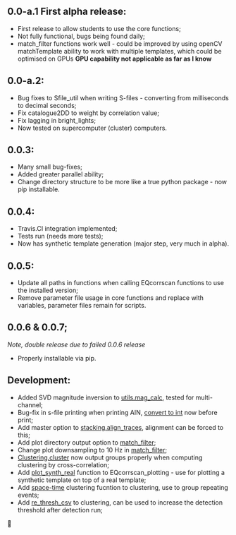 ## 0.0-a.1 First alpha release:
* First release to allow students to use the core functions;
* Not fully functional, bugs being found daily;
* match_filter functions work well - could be improved by using 
openCV matchTemplate ability to work with multiple templates, 
which could be optimised on GPUs **GPU capability not applicable as far as I know**

## 0.0-a.2:
* Bug fixes to Sfile_util when writing S-files - converting 
from milliseconds to decimal seconds;
* Fix catalogue2DD to weight by correlation value;
* Fix lagging in bright_lights;
* Now tested on supercomputer (cluster) computers.

## 0.0.3:
* Many small bug-fixes;
* Added greater parallel ability;
* Change directory structure to be more like a true python 
package - now pip installable.

## 0.0.4:
* Travis.CI integration implemented;
* Tests run (needs more tests);
* Now has synthetic template generation (major step, very much in alpha).

## 0.0.5:
* Update all paths in functions when calling EQcorrscan
functions to use the installed version;
* Remove parameter file usage in core functions and
replace with variables, parameter files remain for scripts.

## 0.0.6 & 0.0.7;
*Note, double release due to failed 0.0.6 release*
* Properly installable via pip.

## Development:
* Added SVD magnitude inversion to [utils.mag_calc](EQcorrscan/eqcorrscan/utils/mag_calc.py#L530), 
tested for multi-channel;
* Bug-fix in s-file printing when printing AIN, 
[convert to int](EQcorrscan/eqcorrscan/utils/Sfile_util.py#L75) now before print;
* Add master option to [stacking.align_traces](EQcorrscan/eqcorrscan/utils/stacking.py#L93), 
alignment can be forced to this;
* Add plot directory output option to [match_filter](EQcorrscan/eqcorrscan/core/match_filter.py#L341);
* Change plot downsampling to 10 Hz in [match_filter](EQcorrscan/eqcorrscan/core/match_filter.py#L489);
* [Clustering.cluster](EQcorrscan/eqcorrscan/utils/clustering.py#L81)
now output groups properly when 
computing clustering by cross-correlation;
* Add [plot_synth_real](EQcorrscan/eqcorrscan/utils/EQcorrscan_plotting.py#L765)
function to EQcorrscan_plotting - 
use for plotting a synthetic template on top of a real template;
* Add [space-time](EQcorrscan/eqcorrscan/utils/clustering.py#L513)
clustering fucntion to clustering, 
use to group repeating events;
* Add [re_thresh_csv](EQcorrscan/eqcorrscan/utils/clustering.py#L551) 
to clustering, can be used to increase 
the detection threshold after detection run;

:volcano:
